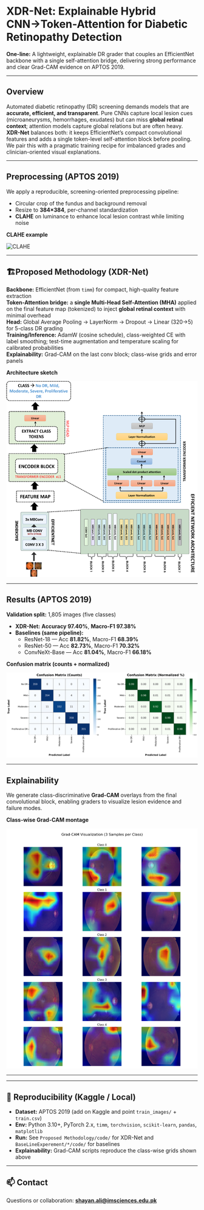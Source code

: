 # XDR-Net: Explainable Hybrid CNN→Token-Attention for Diabetic Retinopathy Detection

**One-line:** A lightweight, explainable DR grader that couples an EfficientNet backbone with a single self-attention bridge, delivering strong performance and clear Grad-CAM evidence on APTOS 2019.

---

##  Overview

Automated diabetic retinopathy (DR) screening demands models that are **accurate, efficient, and transparent**. Pure CNNs capture local lesion cues (microaneurysms, hemorrhages, exudates) but can miss **global retinal context**; attention models capture global relations but are often heavy. **XDR-Net** balances both: it keeps EfficientNet’s compact convolutional features and adds a single token-level self-attention block before pooling. We pair this with a pragmatic training recipe for imbalanced grades and clinician-oriented visual explanations.

---

## Preprocessing (APTOS 2019)

We apply a reproducible, screening-oriented preprocessing pipeline:

- Circular crop of the fundus and background removal  
- Resize to **384×384**, per-channel standardization  
- **CLAHE** on luminance to enhance local lesion contrast while limiting noise

**CLAHE example**

![CLAHE](https://github.com/ItsCodeBakery/XDR-NET/blob/main/Proposed%20Methodology/plots/ClahePrep.png)

---

## 🏗Proposed Methodology (XDR-Net)

**Backbone:** EfficientNet (from `timm`) for compact, high-quality feature extraction  
**Token-Attention bridge:** a **single Multi-Head Self-Attention (MHA)** applied on the final feature map (tokenized) to inject **global retinal context** with minimal overhead  
**Head:** Global Average Pooling → LayerNorm → Dropout → Linear (320→5) for 5-class DR grading  
**Training/Inference:** AdamW (cosine schedule), class-weighted CE with label smoothing; test-time augmentation and temperature scaling for calibrated probabilities  
**Explainability:** Grad-CAM on the last conv block; class-wise grids and error panels

**Architecture sketch**

![Methodology](https://github.com/ItsCodeBakery/XDR-NET/blob/main/Proposed%20Methodology/plots/METHODLOGY.png)

---

## Results (APTOS 2019)

**Validation split:** 1,805 images (five classes)

- **XDR-Net:** **Accuracy 97.40%**, **Macro-F1 97.38%**  
- **Baselines (same pipeline):**
  - ResNet-18 — Acc **81.82%**, Macro-F1 **68.39%**
  - ResNet-50 — Acc **82.73%**, Macro-F1 **70.32%**
  - ConvNeXt-Base — Acc **81.04%**, Macro-F1 **66.18%**

**Confusion matrix (counts + normalized)**

![Confusion Matrix](https://github.com/ItsCodeBakery/XDR-NET/blob/main/Proposed%20Methodology/plots/confusion_matrix_counts_vs_normalized.png)

---

## Explainability

We generate class-discriminative **Grad-CAM** overlays from the final convolutional block, enabling graders to visualize lesion evidence and failure modes.

**Class-wise Grad-CAM montage**

![Grad-CAM](https://github.com/ItsCodeBakery/XDR-NET/blob/main/Proposed%20Methodology/plots/xdrGradCam.png)

---

---

## 🔁 Reproducibility (Kaggle / Local)

- **Dataset:** APTOS 2019 (add on Kaggle and point `train_images/` + `train.csv`)  
- **Env:** Python 3.10+, PyTorch 2.x, `timm`, `torchvision`, `scikit-learn`, `pandas`, `matplotlib`  
- **Run:** See `Proposed Methodology/code/` for XDR-Net and `BaseLineExperement/*/code/` for baselines  
- **Explainability:** Grad-CAM scripts reproduce the class-wise grids shown above

---

## 📫 Contact

Questions or collaboration: **shayan.ali@imsciences.edu.pk**


